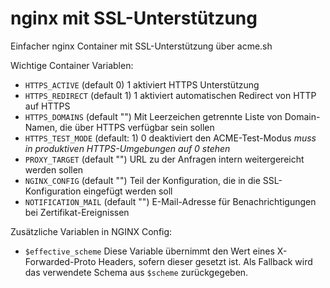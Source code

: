 nginx mit SSL-Unterstützung
===========================

Einfacher nginx Container mit SSL-Unterstützung über acme.sh

Wichtige Container Variablen:

* `HTTPS_ACTIVE` (default 0)
  1 aktiviert HTTPS Unterstützung
* `HTTPS_REDIRECT` (default 1)
  1 aktiviert automatischen Redirect von HTTP auf HTTPS
* `HTTPS_DOMAINS` (default "")
  Mit Leerzeichen getrennte Liste von Domain-Namen, die über HTTPS verfügbar sein sollen
* `HTTPS_TEST_MODE` (default: 1)
  0 deaktiviert den ACME-Test-Modus
  _muss in produktiven HTTPS-Umgebungen auf 0 stehen_
* `PROXY_TARGET` (default "")
  URL zu der Anfragen intern weitergereicht werden sollen
* `NGINX_CONFIG` (default "")
  Teil der Konfiguration, die in die SSL-Konfiguration eingefügt werden soll
* `NOTIFICATION_MAIL` (default "")
  E-Mail-Adresse für Benachrichtigungen bei Zertifikat-Ereignissen


Zusätzliche Variablen in NGINX Config:

* `$effective_scheme` 
  Diese Variable übernimmt den Wert eines X-Forwarded-Proto Headers, sofern dieser gesetzt ist.
  Als Fallback wird das verwendete Schema aus `$scheme` zurückgegeben.
